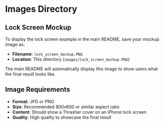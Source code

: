 # Images Directory

## Lock Screen Mockup
To display the lock screen example in the main README, save your mockup image as:
- **Filename**: `lock_screen_mockup.PNG`
- **Location**: This directory (`images/lock_screen_mockup.PNG`)

The main README will automatically display this image to show users what the final result looks like.

## Image Requirements
- **Format**: JPG or PNG
- **Size**: Recommended 800x600 or similar aspect ratio
- **Content**: Should show a Thrasher cover on an iPhone lock screen
- **Quality**: High quality to showcase the final result
